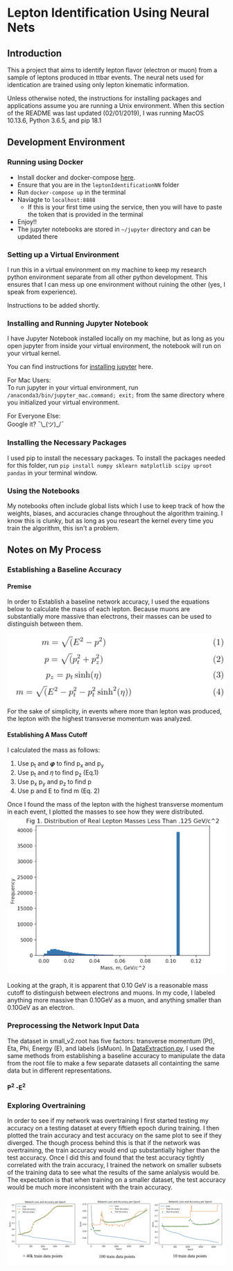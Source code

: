 # Lepton Identification Using Neural Nets

## Introduction

This a project that aims to identify lepton flavor (electron or muon) from a sample of leptons produced in ttbar events. The neural nets used for identication are trained using only lepton kinematic information.

Unless otherwise noted, the instructions for installing packages and applications assume you are running a Unix environment. When this section of the README was last updated (02/01/2019), I was running MacOS 10.13.6, Python 3.6.5, and pip 18.1

## Development Environment

### Running using Docker
- Install docker and docker-compose [here](https://www.docker.com/get-started).
- Ensure that you are in the `leptonIdentificationNN` folder
- Run `docker-compose up` in the terminal
- Naviagte to `localhost:8888`
    - If this is your first time using the service, then you will have to paste the token that is provided in the terminal
- Enjoy!!
- The jupyter notebooks are stored in `~/jupyter` directory and can be updated there

### Setting up a Virtual Environment
I run this in a virtual environment on my machine to keep my research python environment separate from all other python development. This ensures that I can mess up one environment without ruining the other (yes, I speak from experience).

Instructions to be added shortly.

### Installing and Running Jupyter Notebook
I have Jupyter Notebook installed locally on my machine, but as long as you open jupyter from inside your virtual environment, the notebook will run on your virtual kernel. 

You can find instructions for [installing jupyter](https://jupyter.org/install) here.

For Mac Users: <br>
To run jupyter in your virtual environment, run `/anaconda3/bin/jupyter_mac.command; exit;` from the same directory where you initialized your virtual environment.

For Everyone Else:<br>
Google it? ¯\\\_(ツ)_/¯

### Installing the Necessary Packages

I used pip to install the necessary packages. To install the packages needed for this folder, run `pip install numpy sklearn matplotlib scipy uproot pandas` in your terminal window.

### Using the Notebooks

My notebooks often include global lists which I use to keep track of how the weights, biases, and accuracies change throughout the algorithm training. I know this is clunky, but as long as you researt the kernel every time you train the algorithm, this isn't a problem.

## Notes on My Process

### Establishing a Baseline Accuracy
#### Premise
In order to Establish a baseline network accuracy, I used the equations below to calculate the mass of each lepton. Because muons are substantially more massive than electrons, their masses can be used to distinguish between them.

![Physics equations relating Pt Eta Phi and Energy which I used to find the mass of each lepton](DataExtractionEquations.png)

For the sake of simplicity, in events where more than lepton was produced, the lepton with the highest transverse momentum was analyzed.


#### Establishing A Mass Cutoff
<!-- Explain why you need a cutoff -->
I calculated the mass as follows: 
1. Use p<sub>t</sub> and 𝝋 to find p<sub>x</sub> and p<sub>y</sub>
2. Use p<sub>t</sub> and 𝜂 to find p<sub>z</sub> (Eq.1)
3. Use p<sub>x</sub> p<sub>y</sub> and p<sub>z</sub> to find p
4. Use p and E to find m (Eq. 2)
<!-- 5. Plot mass values to graphically determine the cutoff between electrons and muons (Fig. 1)
6. Divide data into electrons and muons based on mass cutoff determined in step 5 -->

<!-- I plotted the resulting mass -->
Once I found the mass of the lepton with the highest transverse momentum in each event, I plotted the masses to see how they were distributed. <br>
![Distribution of Real Lepton Masses less than .125 GeV/c^2](LeptonMassDistr.png)

Looking at the graph, it is apparent that 0.10 GeV is a reasonable mass cutoff to distinguish between electrons and muons. In my code, I labeled anything more massive than 0.10GeV as a muon, and anything smaller than 0.10GeV as an electron.



### Preprocessing the Network Input Data
The dataset in small_v2.root has five factors: transverse momentum (Pt), Eta, Phi, Energy (E), and labels (isMuon). In [DataExtraction.py](DataExtraction.py), I used the same methods from establishing a baseline accuracy to manipulate the data from the root file to make a few separate datasets all containting the same data but in different representations. 

#### P<sup>2</sup> -E<sup>2</sup>

### Exploring Overtraining
In order to see if my network was overtraining I first started testing my accuracy on a testing dataset at every fiftieth epoch during training. I then plotted the train accuracy and test accuracy on the same plot to see if they diverged. The though process behind this is that if the network was overtraining, the train accuracy would end up substantially higher than the test accuracy. Once I did this and found that the test accuracy tightly correlated with the train accuracy, I trained the network on smaller subsets of the training data to see what the results of the same anlalysis would be. The expectation is that when training on a smaller dataset, the test accuracy would be much more inconsistent with the train accuracy.

![Plot of test accuracy, training accuracy, and loss for different sized training datasets](TrainingWithDifferentSizedDatasets.png)



